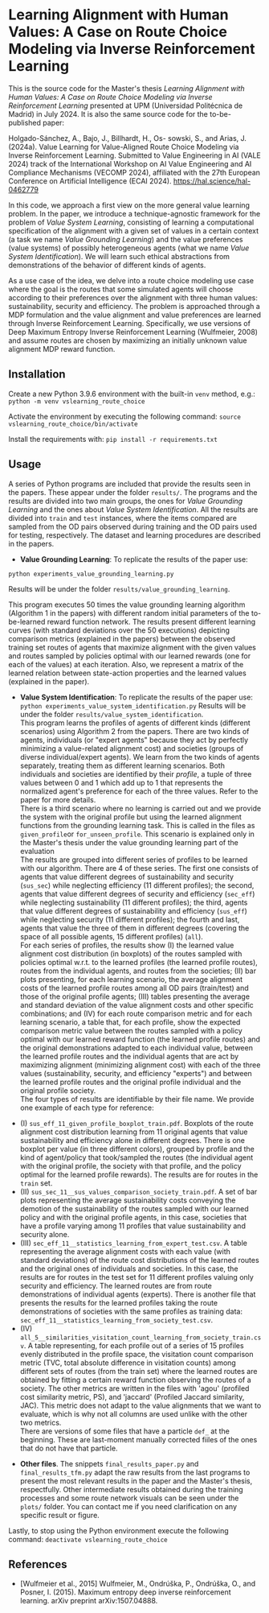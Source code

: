 # Learning Alignment with Human Values: A Case on Route Choice Modeling via Inverse Reinforcement Learning

This is the source code for the Master's thesis *Learning Alignment with Human Values: A Case on Route Choice Modeling via Inverse Reinforcement Learning* presented at UPM (Universidad Politécnica de Madrid) in July 2024. It is also the same source code for the to-be-published paper:

Holgado-Sánchez, A., Bajo, J., Billhardt, H., Os- sowski, S., and Arias, J. (2024a). Value Learning for Value-Aligned Route Choice Modeling via Inverse Reinforcement Learning. Submitted to Value Engineering in AI (VALE 2024) track of the International Workshop on AI Value Engineering and AI Compliance Mechanisms (VECOMP 2024), affiliated with the 27th European Conference on Artificial Intelligence (ECAI 2024).
https://hal.science/hal-0462779

In this code, we approach a first view on the more general value learning problem. In the paper, we introduce a technique-agnostic framework for the problem of *Value System Learning*, consisting of learning a computational specification of the alignment with a given set of values in a certain context (a task we name *Value Grounding Learning*) and the value preferences (value systems) of possibly heterogeneous agents (what we name *Value System Identification*). We will learn such ethical abstractions from demonstrations of the behavior of different kinds of agents.

As a use case of the idea, we delve into a route choice modeling use case where the goal is the routes that some simulated agents will choose according to their preferences over the alignment with three human values: sustainability, security and efficiency. The problem is approached through a MDP formulation and the value alignment and value preferences are learned through Inverse Reinforcement Learning. Specifically, we use versions of Deep Maximum Entropy Inverse Reinforcement Learning (Wulfmeier, 2008) and assume routes are chosen by maximizing an initially unknown value alignment MDP reward function.




## Installation

Create a new Python 3.9.6 environment with the built-in `venv` method, e.g.:
``python -m venv vslearning_route_choice``

Activate the environment by executing the following command:
``source vslearning_route_choice/bin/activate``

Install the requirements with:
``pip install -r requirements.txt``

## Usage


A series of Python programs are included that provide the results seen in the papers. These appear under the folder `results/`. The programs and the results are divided into two main groups, the ones for *Value Grounding Learning* and the ones about *Value System Identification*. All the results are divided into ``train`` and ``test`` instances, where the items compared are sampled from the OD pairs observed during training and the OD pairs used for testing, respectively. The dataset and learning procedures are described in the papers.

* **Value Grounding Learning**: To replicate the results of the paper use:

``python experiments_value_grounding_learning.py``


Results will be under the folder `results/value_grounding_learning`.

This program executes 50 times the value grounding learning algorithm (Algorithm 1 in the papers) with different random initial parameters of the to-be-learned reward function network. The results present different learning curves (with standard deviations over the 50 executions) depicting comparison metrics (explained in the papers) between the observed training set routes of agents that maximize alignment with the given values and routes sampled by policies optimal with our learned rewards (one for each of the values) at each iteration. Also, we represent a matrix of the learned relation between state-action properties and the learned values (explained in the paper).

* **Value System Identification**: To replicate the results of the paper use:
``python experiments_value_system_identification.py``
Results will be under the folder `results/value_system_identification`.<br/>
This program learns the profiles of agents of different kinds (different scenarios) using Algorithm 2 from the papers. There are two kinds of agents, individuals (or "expert agents" because they act by perfectly minimizing a value-related alignment cost) and societies (groups of diverse individual/expert agents). We learn from the two kinds of agents separately, treating them as different learning scenarios. Both individuals and societies are identified by their *profile*, a tuple of three values between 0 and 1 which add up to 1 that represents the normalized agent's preference for each of the three values. Refer to the paper for more details.<br/>
There is a third scenario where no learning is carried out and we provide the system with the original profile but using the learned alignment functions from the grounding learning task. This is called in the files as ``given_profile``or `for_unseen_profile`. This scenario is explained only in the Master's thesis under the value grounding learning part of the evaluation<br/>
The results are grouped into different series of profiles to be learned with our algorithm. There are 4 of these series. The first one consists of agents that value different degrees of sustainability and security (`sus_sec`) while neglecting efficiency (11 different profiles); the second, agents that value different degrees of security and efficiency (`sec_eff`) while neglecting sustainability (11 different profiles); the third, agents that value different degrees of sustainability and efficiency (`sus_eff`) while neglecting security (11 different profiles); the fourth and last, agents that value the three of them in different degrees (covering the space of all possible agents, 15 different profiles) (`all`).<br/>
For each series of profiles, the results show (I) the learned value alignment cost distribution (in boxplots) of the routes sampled with policies optimal w.r.t. to the learned profiles (the learned profile routes), routes from the individual agents, and routes from the societies; (II) bar plots presenting, for each learning scenario, the average alignment costs of the learned profile routes among all OD pairs (train/test) and those of the original profile agents; (III) tables presenting the average and standard deviation of the value alignment costs and other specific combinations; and (IV) for each route comparison metric and for each learning scenario, a table that, for each profile, show the expected comparison metric value between the routes sampled with a policy optimal with our learned reward function (the learned profile routes) and the original demonstrations adapted to each individual value, between the learned profile routes and the individual agents that are act by maximizing alignment (minimizing alignment cost) with each of the three values (sustainability, security, and efficiency "experts") and between the learned profile routes and the original profile individual and the original profile society.<br/>
The four types of results are identifiable by their file name. We provide one example of each type for reference:
 - (I) `sus_eff_11_given_profile_boxplot_train.pdf`. Boxplots of the route alignment cost distribution learning from 11 original agents that value sustainability and efficiency alone in different degrees. There is one boxplot per value (in three different colors), grouped by profile and the kind of agent/policy that took/sampled the routes (the individual agent with the original profile, the society with that profile, and the policy optimal for the learned profile rewards). The results are for routes in the `train` set.
 - (II) `sus_sec_11__sus_values_comparison_society_train.pdf`. A set of bar plots representing the average sustainability costs conveying the demotion of the sustainability of the routes sampled with our learned policy and with the original profile agents, in this case, societies that have a profile varying among 11 profiles that value sustainability and security alone.
 - (III) `sec_eff_11__statistics_learning_from_expert_test.csv`. A table representing the average alignment costs with each value (with standard deviations) of the route cost distributions of the learned routes and the original ones of individuals and societies. In this case, the results are for routes in the test set for 11 different profiles valuing only security and efficiency. The learned routes are from route demonstrations of individual agents (experts). There is another file that presents the results for the learned profiles taking the route demonstrations of societies with the same profiles as training data: `sec_eff_11__statistics_learning_from_society_test.csv`.
 - (IV) `all_5__similarities_visitation_count_learning_from_society_train.csv`. A table representing, for each profile out of a series of 15 profiles evenly distributed in the profile space, the visitation count comparison metric (TVC, total absolute difference in visitation counts) among different sets of routes (from the train set) where the learned routes are obtained by fitting a certain reward function observing the routes of a society. The other metrics are written in the files with 'agou' (profiled cost similarity metric, PS), and 'jaccard' (Profiled Jaccard similarity, JAC). This metric does not adapt to the value alignments that we want to evaluate, which is why not all columns are used unlike with the other two metrics.<br/>
 There are versions of some files that have a particle `def_` at the beginning. These are last-moment manually corrected fiiles of the ones that do not have that particle.


* **Other files**. The snippets `final_results_paper.py` and `final_results_tfm.py` adapt the raw results from the last programs to present the most relevant results in the paper and the Master's thesis, respectfully. Other intermediate results obtained during the training processes and some route network visuals can be seen under the `plots/` folder. You can contact me if you need clarification on any specific result or figure.

Lastly, to stop using the Python environment execute the following command:
``deactivate vslearning_route_choice``

## References

* [Wulfmeier et al., 2015] Wulfmeier, M., Ondrúška, P., Ondrúška, O., and Posner, I.
(2015). Maximum entropy deep inverse reinforcement learning. arXiv preprint
arXiv:1507.04888.
